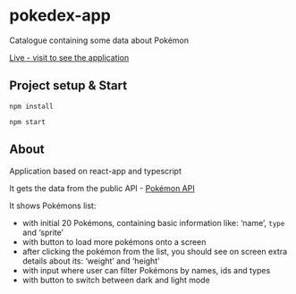 # pokedex-app

Catalogue containing some data about Pokémon

[Live - visit to see the application](https://memeraki.github.io/pokedex-app/)

## Project setup & Start

```
npm install
```

```
npm start
```

## About

Application based on react-app and typescript

It gets the data from the public API - [Pokémon API](https://pokeapi.co)

It shows Pokémons list:

- with initial 20 Pokémons, containing basic information like: ‘name’, `type` and ‘sprite’
- with button to load more pokémons onto a screen
- after clicking the pokémon from the list, you should see on screen extra details about its: ‘weight’ and ‘height’
- with input where user can filter Pokémons by names, ids and types
- with button to switch between dark and light mode

